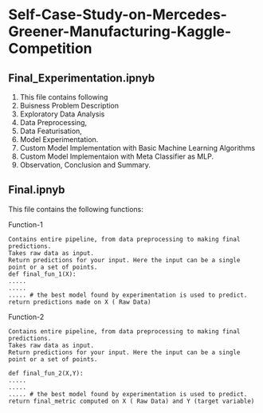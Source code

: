# Self-Case-Study-on-Mercedes-Greener-Manufacturing-Kaggle-Competition

## Final_Experimentation.ipnyb

1. This file contains following
1. Buisness Problem Description
2. Exploratory Data Analysis
3. Data Preprocessing, 
4. Data Featurisation,
5. Model Experimentation.
6. Custom Model Implementation with Basic Machine Learning Algorithms
7. Custom Model Implementaion with Meta Classifier as MLP.
8. Observation, Conclusion and Summary.


## Final.ipnyb

This file contains the following functions:

Function-1

    Contains entire pipeline, from data preprocessing to making final predictions.
    Takes raw data as input.
    Return predictions for your input. Here the input can be a single point or a set of points.
    def final_fun_1(X):
    .....
    .....
    ..... # the best model found by experimentation is used to predict.
    return predictions made on X ( Raw Data)

Function-2

    Contains entire pipeline, from data preprocessing to making final predictions.
    Takes raw data as input.
    Return predictions for your input. Here the input can be a single point or a set of points.
    
    def final_fun_2(X,Y):
    .....
    .....
    ..... # the best model found by experimentation is used to predict.
    return final_metric computed on X ( Raw Data) and Y (target variable)
